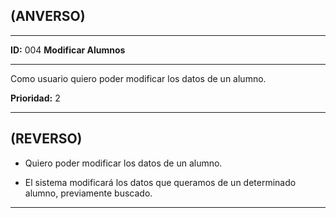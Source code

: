 ## (ANVERSO)

---

**ID:** 004 **Modificar Alumnos**

---

Como usuario quiero poder modificar los datos de un alumno.

**Prioridad:** 2

---

## (REVERSO)

* Quiero poder modificar los datos de un alumno.

* El sistema modificará los datos que queramos de un determinado alumno, previamente buscado.

---
